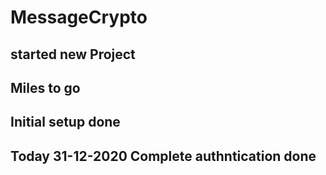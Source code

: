 # MessageCrypto
## started new Project 
## Miles to go
## Initial setup done
## Today 31-12-2020 Complete authntication done 
